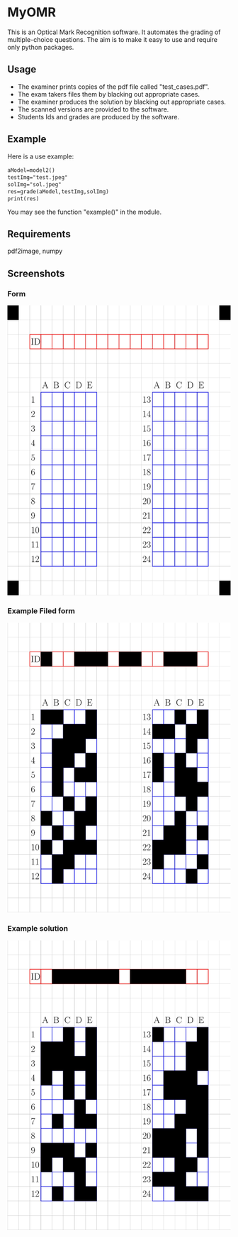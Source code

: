 # MyOMR
This is an Optical Mark Recognition software. It automates the grading of multiple-choice questions. The aim is to make it easy to use and
require only python packages.

## Usage
* The examiner prints copies of the pdf file called "test_cases.pdf".
* The exam takers files them by blacking out appropriate cases.
* The examiner produces the solution  by blacking out appropriate cases.
* The scanned versions are provided to the software.
* Students Ids and grades are produced by the software.

## Example

Here is a use example:
```
aModel=model2()
testImg="test.jpeg"
solImg="sol.jpeg"
res=grade(aModel,testImg,solImg)
print(res)
```

You may see the function "example()" in the module.

## Requirements
pdf2image, numpy

## Screenshots

### Form
![form](trial_cases.pdf_0.jpeg)
### Example Filed form
![form](test.jpeg)
### Example solution
![form](sol.jpeg)


